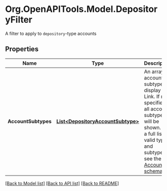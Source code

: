 # Org.OpenAPITools.Model.DepositoryFilter
A filter to apply to `depository`-type accounts

## Properties

Name | Type | Description | Notes
------------ | ------------- | ------------- | -------------
**AccountSubtypes** | [**List&lt;DepositoryAccountSubtype&gt;**](DepositoryAccountSubtype.md) | An array of account subtypes to display in Link. If not specified, all account subtypes will be shown. For a full list of valid types and subtypes, see the [Account schema](https://plaid.com/docs/api/accounts#account-type-schema).  | 

[[Back to Model list]](../README.md#documentation-for-models) [[Back to API list]](../README.md#documentation-for-api-endpoints) [[Back to README]](../README.md)

